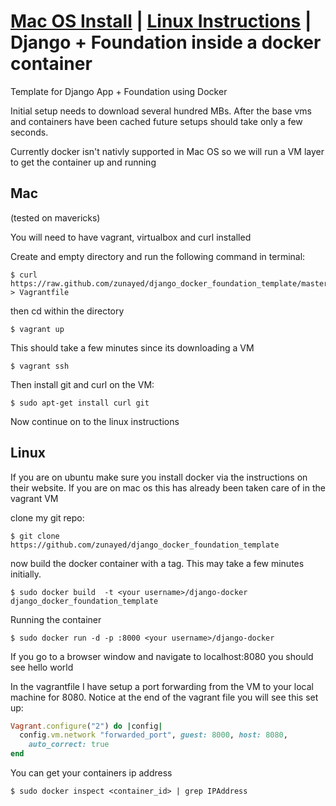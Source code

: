 **[Mac OS Install](#Mac)** |
**[Linux Instructions](#Linux)** |
Django + Foundation inside a docker container
=============================================

Template for Django App + Foundation using Docker

Initial setup needs to download several hundred MBs. After the base vms and containers have been cached future setups should take only a few seconds.

Currently docker isn't nativly supported in Mac OS so we will run a VM layer to get the container up and running

## Mac
(tested on mavericks)


You will need to have vagrant, virtualbox and curl installed

Create and empty directory and run the following command in terminal:

    $ curl https://raw.github.com/zunayed/django_docker_foundation_template/master/Vagrantfile > Vagrantfile

then cd within the directory 

    $ vagrant up

This should take a few minutes since its downloading a VM

    $ vagrant ssh

Then install git and curl on the VM:

    $ sudo apt-get install curl git

Now continue on to the linux instructions

## Linux

If you are on ubuntu make sure you install docker via the instructions on their website. If you are on mac os this has already been taken care of in the vagrant VM

clone my git repo:

    $ git clone https://github.com/zunayed/django_docker_foundation_template

now build the docker container with a tag. This may take a few minutes initially. 

    $ sudo docker build  -t <your username>/django-docker django_docker_foundation_template

Running the container

    $ sudo docker run -d -p :8000 <your username>/django-docker

If you go to a browser window and navigate to localhost:8080 you should see hello world

In the vagrantfile I have setup a port forwarding from the VM to your local machine for 8080.
Notice at the end of the vagrant file you will see this set up:
```rb
Vagrant.configure("2") do |config|
  config.vm.network "forwarded_port", guest: 8000, host: 8080,
    auto_correct: true
end
```  

You can get your containers ip address 

    $ sudo docker inspect <container_id> | grep IPAddress

